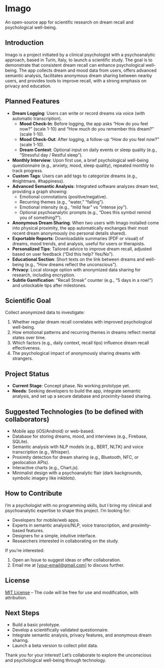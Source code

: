 # Imago
An open-source app for scientific research on dream recall and psychological well-being.

## Introduction
Imago is a project initiated by a clinical psychologist with a psychoanalytic approach, based in Turin, Italy, to launch a scientific study. The goal is to demonstrate that consistent dream recall can enhance psychological well-being. The app collects dream and mood data from users, offers advanced semantic analysis, facilitates anonymous dream sharing between nearby users, and provides tools to improve recall, with a strong emphasis on privacy and education.

## Planned Features
- **Dream Logging**: Users can write or record dreams via voice (with automatic transcription).
  - **Mood Check-In**: Before logging, the app asks “How do you feel now?” (scale 1-10) and “How much do you remember this dream?” (scale 1-10).
  - **Mood Check-Out**: After logging, a follow-up “How do you feel now?” (scale 1-10).
  - **Dream Context**: Optional input on daily events or sleep quality (e.g., “Stressful day / Restful sleep”).
- **Monthly Interview**: Upon first use, a brief psychological well-being questionnaire (e.g., anxiety, mood, sleep quality), repeated monthly to track progress.
- **Custom Tags**: Users can add tags to categorize dreams (e.g., #nightmare, #happiness).
- **Advanced Semantic Analysis**: Integrated software analyzes dream text, providing a graph showing:
  - Emotional connotations (positive/negative).
  - Recurring themes (e.g., “water,” “falling”).
  - Emotional intensity (e.g., “mild fear” vs “intense joy”).
  - Optional psychoanalytic prompts (e.g., “Does this symbol remind you of something?”).
- **Anonymous Dream Sharing**: When two users with Imago installed come into physical proximity, the app automatically exchanges their most recent dream anonymously (no personal details shared).
- **Exportable Reports**: Downloadable summaries (PDF or visual) of dreams, mood trends, and analysis, useful for users or therapists.
- **Personalized Tips**: Tailored advice to improve dream recall, adjusted based on user feedback (“Did this help? Yes/No”).
- **Educational Section**: Short texts on the link between dreams and well-being (e.g., “How dreams reflect the unconscious”).
- **Privacy**: Local storage option with anonymized data sharing for research, including encryption.
- **Subtle Gamification**: “Recall Streak” counter (e.g., “5 days in a row!”) and unlockable tips after milestones.

## Scientific Goal
Collect anonymized data to investigate:
1. Whether regular dream recall correlates with improved psychological well-being.
2. How emotional patterns and recurring themes in dreams reflect mental states over time.
3. Which factors (e.g., daily context, recall tips) influence dream recall effectiveness.
4. The psychological impact of anonymously sharing dreams with strangers.

## Project Status
- **Current Stage**: Concept phase. No working prototype yet.
- **Needs**: Seeking developers to build the app, integrate semantic analysis, and set up a secure database and proximity-based sharing.

## Suggested Technologies (to be defined with collaborators)
- Mobile app (iOS/Android) or web-based.
- Database for storing dreams, mood, and interviews (e.g., Firebase, SQLite).
- Semantic analysis with NLP models (e.g., BERT, NLTK) and voice transcription (e.g., Whisper).
- Proximity detection for dream sharing (e.g., Bluetooth, NFC, or geolocation APIs).
- Interactive charts (e.g., Chart.js).
- Minimalist design with a psychoanalytic flair (dark backgrounds, symbolic imagery like inkblots).

## How to Contribute
I’m a psychologist with no programming skills, but I bring my clinical and psychoanalytic expertise to shape this project. I’m looking for:
- Developers for mobile/web apps.
- Experts in semantic analysis/NLP, voice transcription, and proximity-based features.
- Designers for a simple, intuitive interface.
- Researchers interested in collaborating on the study.

If you’re interested:
1. Open an Issue to suggest ideas or offer collaboration.
2. Email me at [your-email@gmail.com] to discuss further.

## License
[MIT License](LICENSE) – The code will be free for use and modification, with attribution.

## Next Steps
- Build a basic prototype.
- Develop a scientifically validated questionnaire.
- Integrate semantic analysis, privacy features, and anonymous dream sharing.
- Launch a beta version to collect pilot data.

Thank you for your interest! Let’s collaborate to explore the unconscious and psychological well-being through technology.
